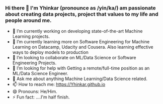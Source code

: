 ### Hi there 👋 I'm Yhinkar (pronounce as /yin/ka/) am passionate about creating data projects, project that values to my life and people around me.



- 🔭 I’m currently working on developing state-of-the-art Machine Learning projects.
- 🌱 I’m currently learning more on Software Engineering for Machine Learning on Datacamp, Udacity and Cousera. Also learning effective ways to deploy models to production
- 👯 I’m looking to collaborate on ML/Data Science or Software Engineering Projects.
- 🤔 I’m looking for help with Getting a remote/full-time position as an ML/Data Science Engineer.
- 💬 Ask me about  anything Machine Learning/Data Science related.
- 📫 How to reach me: https://Yhinkar.github.io
- 😄 Pronouns: He/Him.
- ⚡ Fun fact: ....I'm half finish.
